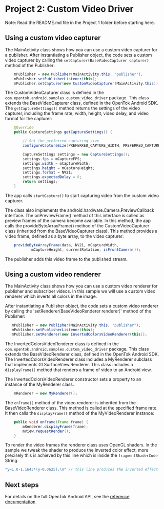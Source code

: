 # Project 2: Custom Video Driver

Note: Read the README.md file in the Project 1 folder before starting here.

## Using a custom video capturer

The MainActivity class shows how you can use a custom video capturer for a publisher. After
instantiating a Publisher object, the code sets a custom video capturer by calling the
`setCapturer(BaseVideoCapturer capturer)` method of the Publisher:

```java
    mPublisher = new Publisher(MainActivity.this, "publisher");
    mPublisher.setPublisherListener(this);
    mPublisher.setCapturer(new CustomVideoCapturer(MainActivity.this));
```

The CustomVideoCapturer class is defined in the `com.opentok.android.samples.custom_video_driver` package.
This class extends the BaseVideoCapturer class, defined in the OpenTok Android SDK.
The `getCaptureSettings()` method returns the settings of the video capturer, including the frame
rate, width, height, video delay, and video format for the capturer:

```java
    @Override
    public CaptureSettings getCaptureSettings() {

        // Set the preferred capturing size
        configureCaptureSize(PREFERRED_CAPTURE_WIDTH, PREFERRED_CAPTURE_HEIGHT);

        CaptureSettings settings = new CaptureSettings();
        settings.fps = mCaptureFPS;
        settings.width = mCaptureWidth;
        settings.height = mCaptureHeight;
        settings.format = NV21;
        settings.expectedDelay = 0;
        return settings;
    }
```

The app calls `startCapture()` to start capturing video from the custom video capturer.

The class also implements the android.hardware.Camera.PreviewCallback interface. The
onPreviewFrame() method of this interface is called as preview frames of the camera become
available. In this method, the app calls the provideByteArrayFrame() method of the
CustomVideoCapturer class (inherited from the BaseVideoCapturer class). This method
provides a video frame, defined as a byte array, to the video capturer:

```java
    provideByteArrayFrame(data, NV21, mCaptureWidth,
            mCaptureHeight, currentRotation, isFrontCamera());
```

The publisher adds this video frame to the published stream.

## Using a custom video renderer

The MainActivity class shows how you can use a custom video renderer for publisher and
subscriber videos. In this sample we will use a custom video renderer which inverts all colors
in the image.

After instantiating a Publisher object, the code sets a custom video renderer by calling the 'setRenderer(BaseVideoRenderer renderer)' method of the Publisher:

```java
   mPublisher = new Publisher(MainActivity.this, "publisher");
   mPublisher.setPublisherListener(this);
   mPublisher.setRenderer(new InvertedColorsVideoRenderer(this));
```

The InvertedColorsVideoRenderer class is defined in the `com.opentok.android.samples.custom_video_driver`
package. This class extends the BaseVideoRenderer class, defined in the OpenTok Android SDK.
The InvertedColorsVideoRenderer class includes a MyRenderer subclass that implements GLSurfaceView.Renderer.
This class includes a `displayFrame()` method that renders a frame of video to an Android view.

The InvertedColorsVideoRenderer constructor sets a property to an instance of the MyRenderer class.

```java
    mRenderer = new MyRenderer();
```

The `onFrame()` method of the video renderer is inherited from the BaseVideoRenderer class.
This method is called at the specified frame rate. It then calls the `displayFrame()` method of
the MyVideoRenderer instance:

```java
    public void onFrame(Frame frame) {
        mRenderer.displayFrame(frame);
        mView.requestRender();
    }
```

To render the video frames the renderer class uses OpenGL shaders. In the sample we tweak the
shader to produce the inverted color effect, more precisely this is achieved by this line which is
inside the `fragmentShaderCode` String.

```java
"y=1.0-1.1643*(y-0.0625);\n" // this line produces the inverted effect
```

## Next steps

For details on the full OpenTok Android API, see the [reference
documentation](https://tokbox.com/opentok/libraries/client/android/reference/index.html).
